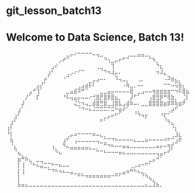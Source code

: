 # git_lesson_batch13
# Welcome to Data Science, Batch 13!

⠀⠀⠀⠀⠀⠀⠀⠀⠀⠀⠀⠀⠀⠀⠀⠀⣀⡤⠔⠒⠒⠒⠒⠤⢤⣀⠀⠀⠀⠀⠀⠀⢀⣀⣀⣤⣤⣀⡀⠀⠀⠀⠀⠀⠀⠀⠀⠀⠀
⠀⠀⠀⠀⠀⠀⠀⠀⠀⠀⠀⠀⠀⠀⡠⠞⠉⠀⠀⠀⠀⠀⠀⠀⠀⠀⠙⢢⣀⡤⠖⠋⠉⠀⠀⠀⠀⠀⠉⠳⡀⠀⠀⠀⠀⠀⠀⠀⠀
⠀⠀⠀⠀⠀⠀⠀⠀⠀⠀⠀⠀⣠⠎⠀⠀⠀⠀⠀⠀⠀⠀⠀⠀⢀⣀⠀⠀⢹⠀⠀⠀⠀⠀⠀⠀⠀⠀⠀⠀⠙⣆⠀⠀⠀⠀⠀⠀⠀
⠀⠀⠀⠀⠀⠀⠀⠀⠀⠀⠀⣰⠃⠀⠀⠀⢀⡠⠔⠊⠉⠀⠀⠀⠀⠈⠙⠲⢼⡤⠄⠀⠀⠀⠀⠀⠀⠀⠀⠀⠲⠼⣄⠀⠀⠀⠀⠀⠀
⠀⠀⠀⠀⠀⠀⠀⠀⠀⠀⡴⠁⠀⠀⠀⠐⠉⠀⠀⠀⠀⠀⠀⣀⣠⠤⠄⠀⠀⠹⢤⣀⡀⠀⠀⢀⡀⠀⠀⠀⠀⠀⠠⠽⣶⣄⡀⠀⠀
⠀⠀⠀⠀⠀⠀⠀⠀⣠⡜⠁⠀⠀⠀⠀⠀⠀⠀⠀⢀⣠⣴⡯⠇⠀⠀⠀⠀⠀⠀⠀⠠⢷⣀⡀⠤⠄⠀⠀⠀⠀⠀⠒⠒⠤⢭⣷⡄⠀
⠀⠀⠀⠀⠀⠀⣠⠚⢹⠁⠀⠀⠀⠀⠀⠀⣀⣤⣾⠽⠛⠉⠀⠀⠀⣀⣀⣤⡤⠤⠤⠤⠤⣿⠀⣀⣠⠤⠤⢶⣶⣶⣶⣶⠒⠲⠯⣿⣦
⠀⠀⠀⠀⠀⡜⠁⠀⡏⠀⠀⠀⠀⠀⠀⠘⠧⢤⣤⡤⠤⠤⠔⢚⣿⡟⣿⡿⣿⣦⡀⠀⠀⡼⠋⠁⠀⠀⢠⣿⣻⡿⠛⢿⣷⡀⠀⢈⡇
⠀⠀⠀⠀⡼⠀⠀⠀⠀⠀⠀⠀⠀⠀⠀⠀⠀⠀⢬⣑⠲⢤⣀⣾⣿⣛⣿⣀⣸⣿⣧⣠⣾⠷⠤⠄⣀⣀⣿⣿⣿⣿⣶⡿⠿⢷⣶⠟⠀
⠀⠀⠀⣰⠁⠀⠀⠀⠀⠀⠀⠀⠀⠀⠀⠀⠀⠀⠀⠈⠙⠒⠦⠬⠭⠭⠭⠍⠭⠓⣶⠞⠁⠀⢀⡀⠀⠀⠀⠀⠀⠀⠀⢀⡴⠋⠀⠀⠀
⠀⠀⣰⠃⠀⠀⠀⠀⠀⠀⠀⠀⠀⠀⠀⠀⠀⠀⠀⠀⠀⠀⠀⠀⠀⠀⣀⡤⠖⠋⠁⠀⠀⠀⠈⠙⠲⡖⠀⠀⠀⠘⢏⠁⠀⠀⠀⠀⠀
⠀⣰⠃⠀⠀⠀⠀⠀⠀⠀⠀⠀⠀⠀⠀⠀⠀⠀⠀⠀⠀⠀⠀⠀⠀⠋⠁⠀⠀⠀⠀⠀⠀⠀⠀⠀⠀⠀⠀⠀⠀⠀⠈⠳⣄⠀⠀⠀⠀
⢰⠇⠀⠀⠀⠀⠀⠀⠀⠀⠀⠀⠀⠀⠀⠀⠀⠀⠀⠀⠀⠀⠀⠀⠀⠀⠀⠀⠀⠀⠀⠀⠀⠀⠀⠀⠀⠀⠀⠀⠀⠀⠀⠀⠘⡆⠀⠀⠀
⠘⡇⠀⠀⠀⠀⠀⠀⠀⠀⠀⠀⠀⠀⠀⠀⢀⡤⠴⠒⠒⠒⠒⠶⠤⣄⡀⠀⠀⠀⠀⠀⠀⠀⠀⠀⠀⠀⠀⠀⠀⠀⠀⠀⢀⣸⣆⠀⠀
⠀⢷⠀⠀⠀⠀⠀⠀⠀⠀⠀⠀⠀⠀⠀⣰⠋⠀⢠⠤⠤⠤⠤⠤⢤⣀⣉⠉⠙⠓⠒⠒⠒⠒⠦⠤⠤⠶⠒⠒⠒⠒⠚⠋⢉⣰⠟⠀⠀
⠀⠈⣆⠀⠀⠀⠀⠀⠀⠀⠀⠀⢰⡀⠀⠙⠦⣤⣤⣤⣤⣤⣄⣀⡀⠀⠉⠙⠓⠒⠒⠶⠶⠤⠤⠤⠤⠤⠤⠤⠶⠖⠒⢻⡏⠀⠀⠀⠀
⠀⠀⠈⢦⡀⠀⠀⠀⠀⠀⠀⠀⠀⠙⠦⠀⠀⠀⠀⠀⠀⠀⠀⠀⠉⠉⠓⠒⠒⠒⠶⠦⠤⠤⠤⠤⠤⠤⠤⠤⢤⣤⠖⠋⠀⠀⠀⠀⠀
⠀⠀⠀⣶⠛⠷⣄⠀⣀⣀⠀⠀⠀⠀⠀⠀⠀⠀⠀⠀⠀⠀⠀⠀⠀⠀⠀⠀⠀⠀⠀⠀⠀⠀⠀⠀⠀⠀⣀⡤⠚⠁⠀⠀⠀⠀⠀⠀⠀
⠀⠀⠀⡇⢸⠀⠈⠓⠦⣬⣉⡉⠓⠒⠦⠤⠤⠀⠀⠀⠀⠀⠀⠀⠀⠀⠀⠀⠀⠀⠀⠀⠀⢀⡠⠴⠒⠋⠁⠀⠀⠀⠀⠀⠀⠀⠀⠀⠀
⠀⠀⠀⡇⢸⠀⠀⠀⠀⠀⠀⠉⠙⠓⠲⠦⠤⣤⣀⣀⡀⠀⠀⠀⠀⠀⠀⠀⠀⣀⣀⣤⠶⠛⠓⠦⣄⡀⠀⠀⠀⠀⠀⠀⠀⠀⠀⠀⠀
⠀⠀⠀⡇⠀⠀⠀⠀⠀⠀⠀⠀⠀⠀⠀⠀⠀⠀⠀⠉⠉⠙⠛⠛⠛⠛⠛⠛⠉⠉⠁⠀⠀⠀⠀⠀⠈⠙⢦⡀⠀⠀⠀⠀⠀⠀⠀⠀⠀
⠀⠀⠀⣧⣤⣄⣀⣀⣀⣀⣀⣀⣀⣀⣀⣀⣀⣀⣀⣀⣀⣀⣀⣀⣀⣀⣀⣀⣀⣀⣀⣀⣀⣀⣀⣀⣀⣄⣀⣹⣦⡀⠀⠀⠀⠀⠀⠀⠀
